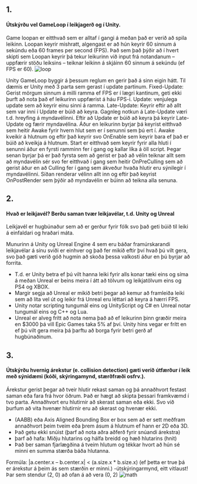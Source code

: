 ## 1. 
#### Útskýrðu vel GameLoop í leikjagerð og í Unity.

Game loopan er eitthvað sem er alltaf í gangi á meðan það er verið að spila leikinn. Loopan keyrir mishratt, algengast er að hún keyrir 60 sinnum á sekúndu eða 60 frames per second (FPS). Það sem það þýðir að í hvert skipti sem Loopan keyrir þá tekur leikurinn við input frá notandanum – uppfærir stöðu leiksins – teiknar leikinn á skjáinn 60 sinnum á sekúndu (ef FPS er 60).
![loop](https://user-images.githubusercontent.com/33831578/51359171-627d5480-1abe-11e9-9334-eccb5626dedc.png)

 
Unity GameLoop byggir á þessum reglum en gerir það á sinn eigin hátt. Til dæmis er Unity með 3 parta sem gerast í update partinum. Fixed-Update: Gerist mörgum sinnum á milli ramma ef FPS er í lægri kantinum, geti ekki þurft að nota það ef leikurinn uppfærist á háu FPS-i.  Update: venjulega update sem að keyrir einu sinni á ramma. Late-Update: Keyrir eftir að allt sem var inni í Update er búið að keyra. Gagnleg notkun á Late-Update væri t.d. hreyfing á myndavélinni. Eftir að Update er búið að keyra þá keyrir Late-Update og færir myndavélina.
Áður en leikurinn byrjar þá keyrist eitthvað sem heitir Awake fyrir hvern hlut sem er í senunni sem þú ert í. Awake kveikir á hlutnum og eftir það keyrir svo OnEnable sem keyrir bara ef það er búið að kveikja á hlutnum. 
Start er eitthvað sem keyrir fyrir alla hluti í senunni áður en fyrsti ramminn fer í gang og kallar líka á öll script. 
Þegar senan byrjar þá er það fyrsta sem að gerist er það að vélin teiknar allt sem að myndavélin sér svo fer eitthvað í gang sem heitir OnPreCulling sem að gerist áður en að Culling fer í gang sem ákveður hvaða hlutir eru sýnilegir í myndavélinni. Síðan renderar vélinn allt inn og eftir það keyrist OnPostRender sem þýðir að myndavélin er búinn að teikna alla senuna.

## 2. 
#### Hvað er leikjavél? Berðu saman tvær leikjavélar, t.d. Unity og Unreal

Leikjavél er hugbúnaður sem að er gerður fyrir fólk svo það geti búið til leiki á einfaldari og hraðari máta.
	
Munurinn á Unity og Unreal Engine 4 sem eru báðar framúrskarandi leikjavélar á sínu sviði er einhver og það fer mikið eftir því hvað þú vilt gera, svo það gæti verið góð hugmin að skoða þessa valkosti áður en þú byrjar að forrita.

- T.d. er Unity betra ef þú vilt hanna leiki fyrir alls konar tæki eins og síma á meðan Unreal er beins meira í átt að tölvum og leikjatölvum eins og PS4 og XBOX.
- Margir segja að Unreal er mikið betri þegar að kemur að framleiða leiki sem að líta vel út og leikir frá Unreal eru léttari að keyra á hærri FPS. 
- Unity notar scripting tungumál eins og UnityScript og C# en Unreal notar tungumál eins og C++ og Lua. 
- Unreal er alveg frítt að nota nema það að ef leikurinn þinn græðir meira en $3000 þá vill Epic Games taka 5% af því. Unity hins vegar er frítt en ef þú vilt gera meira þá þarftu að borga fyrir betri gerð af hugbúnaðinum.

## 3. 
#### Útskýrðu hvernig árekstur (e. collision detection) gæti verið útfærður í leik með sýnidæmi (kóði, skýringamynd, stærðfræði osfrv.).
Árekstur gerist þegar að tveir hlutir rekast saman og þá annaðhvort festast saman eða fara frá hvor öðrum. Það er hægt að skipta þessari framkvæmd í tvo parta. Annaðhvort eru hlutirnir að skerast saman eða ekki. Svo við þurfum að vita hvenær hlutirnir eru að skerast og hvenær ekki. 
- (AABB) eða Axis Aligned Bounding Box er box sem að er sett meðfram annaðhvort þeim tveim eða þrem ásum á hlutnum ef hann er 2D eða 3D. 
- Það getu ekki snúist (þarf að nota aðra aðferð fyrir snúandi árekstra)
- þarf að hafa: Miðju hlutarins og hálfa breidd og hæð hlutarins (hnit)
- Það ber saman fjarlægðina á tveim hlutum og tékkar hvort að hún sé minni en summa stærða báða hlutanna.

Formúla: |a.center.x – b.center.x| < (a.size.x * b.size.x)
(ef þetta er true þá er árekstur á þeim ás sem stærðin er minni.)
-útskýringarmynd, eitt vitlaust! Þar sem stendur (2, 0) að ofan á að vera (0, 2)
 ![math](https://user-images.githubusercontent.com/33831578/51359193-817be680-1abe-11e9-83e2-870d7c8ee982.png)

